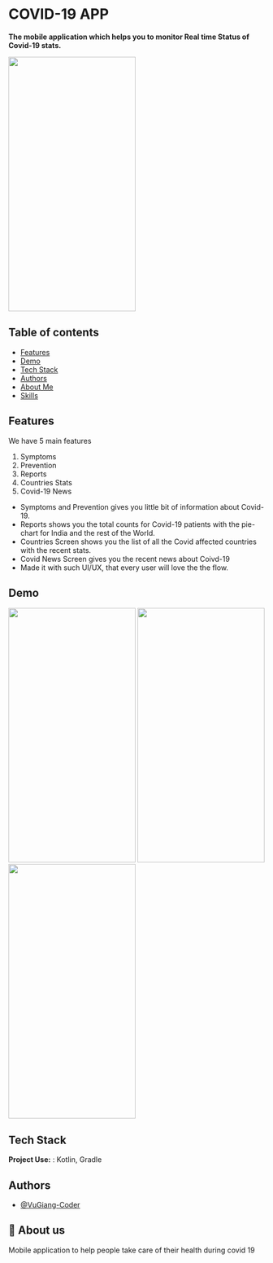 # COVID-19 APP

**The mobile application which helps you to monitor Real time Status of Covid-19 stats.**


<img src="https://user-images.githubusercontent.com/26492582/78907291-2442cb00-7a9e-11ea-9f3d-24b9cb7336ac.png" width="250" height="500"/>

Table of contents
-----------------
* [Features](#features)
* [Demo](#demo)
* [Tech Stack](#tech-stack)
* [Authors](#authors)
* [About Me](#about-me)
* [Skills](#skills)


## Features
We have 5 main features
1. Symptoms
2. Prevention
3. Reports
4. Countries Stats
5. Covid-19 News

* Symptoms and Prevention gives you little bit of information about Covid-19.
* Reports shows you the total counts for Covid-19 patients with the pie-chart for India and the rest of the World.
* Countries Screen shows you the list of all the Covid affected countries with the recent stats.
* Covid News Screen gives you the recent news about Coivd-19
* Made it with such UI/UX, that every user will love the the flow.

## Demo

<img src="https://user-images.githubusercontent.com/26492582/78907291-2442cb00-7a9e-11ea-9f3d-24b9cb7336ac.png" width="250" height="500"/>   <img src="https://user-images.githubusercontent.com/26492582/78907304-27d65200-7a9e-11ea-83f3-e78f157e626e.png" width="250" height="500"/>    <img src="https://user-images.githubusercontent.com/26492582/78907310-286ee880-7a9e-11ea-9a83-51948e9f9926.png" width="250" height="500"/>


## Tech Stack

**Project Use:** : Kotlin, Gradle

## Authors

- [@VuGiang-Coder](https://github.com/VuGiangCoder)

## 🚀 About us
Mobile application to help people take care of their health during covid 19